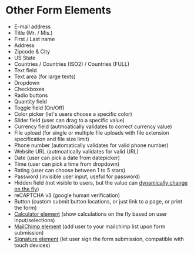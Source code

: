# Other Form Elements

- E-mail address
- Title (Mr. / Mis.)
- First / Last name
- Address
- Zipcode & City
- US State
- Countries / Countries (ISO2) / Countries (FULL)
- Text field
- Text area (for large texts)
- Dropdown
- Checkboxes
- Radio buttons
- Quantity field
- Toggle field (On/Off)
- Color picker (let's users choose a specific color)
- Slider field (user can drag to a specific value)
- Currency field (autmoatically validates to correct currency value)
- File upload (for single or multiple file uploads with file extension specification and file size limit)
- Phone number (automatically validates for valid phone number)
- Website URL (autmoatically validates for valid URL)
- Date (user can pick a date from datepicker)
- Time (user can pick a time from dropdown)
- Rating (user can choose between 1 to 5 stars)
- Password (invisible user input, useful for password)
- Hidden field (not visible to users, but the value can [dynamically change on the fly](variable-fields))
- reCAPTCHA v3 (google human verification)
- Button (custom submit button locations, or just link to a page, or print the form)
- [Calculator element](calculator) (show calculations on the fly based on user input/selections)
- [MailChimp element](mailchimp) (add user to your mailchimp list upon form submission)
- [Signature element](signature) (let user sign the form submission, compatible with touch devices)
